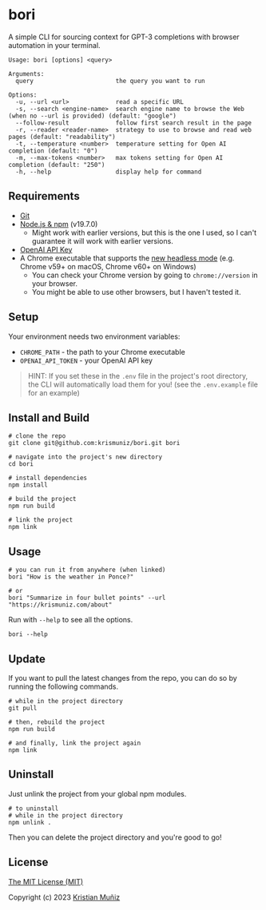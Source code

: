# bori

A simple CLI for sourcing context for GPT-3 completions with browser automation in your terminal.

```shell
Usage: bori [options] <query>

Arguments:
  query                       the query you want to run

Options:
  -u, --url <url>             read a specific URL
  -s, --search <engine-name>  search engine name to browse the Web (when no --url is provided) (default: "google")
  --follow-result             follow first search result in the page
  -r, --reader <reader-name>  strategy to use to browse and read web pages (default: "readability")
  -t, --temperature <number>  temperature setting for Open AI completion (default: "0")
  -m, --max-tokens <number>   max tokens setting for Open AI completion (default: "250")
  -h, --help                  display help for command
```

## Requirements

- [Git](https://git-scm.com/downloads)
- [Node.js & npm](https://nodejs.org/en/) (v19.7.0)
  - Might work with earlier versions, but this is the one I used, so I can't guarantee it will work with earlier versions.
- [OpenAI API Key](https://platform.openai.com/docs/api-reference/authentication)
- A Chrome executable that supports the [new headless mode](https://developer.chrome.com/blog/headless-chrome/) (e.g. Chrome v59+ on macOS, Chrome v60+ on Windows)
  - You can check your Chrome version by going to `chrome://version` in your browser.
  - You might be able to use other browsers, but I haven't tested it.

## Setup

Your environment needs two environment variables:

- `CHROME_PATH` - the path to your Chrome executable
- `OPENAI_API_TOKEN` - your OpenAI API key

> HINT: If you set these in the `.env` file in the project's root directory, the CLI will automatically load them for you! (see the `.env.example` file for an example)

## Install and Build

```shell
# clone the repo
git clone git@github.com:krismuniz/bori.git bori

# navigate into the project's new directory
cd bori

# install dependencies
npm install

# build the project
npm run build

# link the project
npm link
```

## Usage

```shell
# you can run it from anywhere (when linked)
bori "How is the weather in Ponce?"

# or
bori "Summarize in four bullet points" --url "https://krismuniz.com/about"
```

Run with `--help` to see all the options.

```shell
bori --help
```

## Update

If you want to pull the latest changes from the repo, you can do so by running the following commands.

```shell
# while in the project directory
git pull

# then, rebuild the project
npm run build

# and finally, link the project again
npm link
```

## Uninstall

Just unlink the project from your global npm modules.

```shell
# to uninstall
# while in the project directory
npm unlink .
```

Then you can delete the project directory and you're good to go!

## License

[The MIT License (MIT)](https://github.com/krismuniz/bori/blob/main/LICENSE.md)

Copyright (c) 2023 [Kristian Muñiz](https://www.krismuniz.com)
